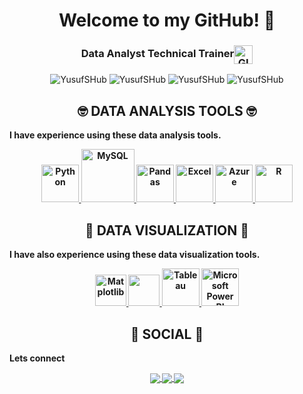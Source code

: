 <h1 align="center"> Welcome to my GitHub! 🤗</h1>


<!--<b><p align="center">Pythoneer🐍 | Automation🛠 | Web Scraping⛏</p></b>-->
<h3 align="center">Data Analyst Technical Trainer<img align="center" alt="GIF" width="30px"  src="https://media.giphy.com/media/H6KusZ8pzxtyymblnE/giphy.gif" /></h3> 
<p align="center"> <img src="https://komarev.com/ghpvc/?username=YusufSHub" alt="YusufSHub"/>  <img src="https://badges.pufler.dev/repos/YusufSHub" alt="YusufSHub"/>  <img src="https://badges.pufler.dev/years/YusufSHub" alt="YusufSHub"/>  <img src="https://badges.pufler.dev/commits/monthly/YusufSHub" alt="YusufSHub"/>  </p> 
<!--<img src="https://badges.pufler.dev/gists/YusufSHub" alt="YusufSHub"/>-->
<!--<img src="https://readme-jokes.vercel.app/api" alt="YusufSHub"/>-->
<!--<div align="center"> <h2 align="center"> Hi There! I am a Data Analyst 👋 </h2> </div>
<b>Hi, My name is Yusuf. I am a data professional.<b> -->

<p></p>
<div align="center"> <h2 align="center"> 🤓 DATA ANALYSIS TOOLS 🤓 </h2> </div>

<b>I have experience using these data analysis tools.<b>

<p align="center">
<a href="https://www.python.org/" onclick="window.open("https://www.w3schools.com/", "_self");"> <img src="https://www.python.org/static/community_logos/python-logo.png" alt="Python" height="60"/> </a>
<a href="https://www.mysql.com/" target="_blank"> <img src="https://www.mysql.com/common/logos/logo-mysql-170x115.png" alt="MySQL" height="85"/> </a>
<a href="https://pandas.pydata.org/" target="_blank"> <img src="https://upload.wikimedia.org/wikipedia/commons/thumb/e/ed/Pandas_logo.svg/2560px-Pandas_logo.svg.png" alt="Pandas" height="60"/> </a>
<a href="https://www.microsoft.com/en-gb/microsoft-365/excel" target="_blank"> <img src="https://upload.wikimedia.org/wikipedia/commons/thumb/3/34/Microsoft_Office_Excel_%282019%E2%80%93present%29.svg/512px-Microsoft_Office_Excel_%282019%E2%80%93present%29.svg.png" alt="Excel" height="60"/> </a>
<a href="https://azure.microsoft.com/en-gb" target="_blank"> <img src="https://upload.wikimedia.org/wikipedia/commons/thumb/a/a8/Microsoft_Azure_Logo.svg/187px-Microsoft_Azure_Logo.svg.png" alt="Azure" height="60"/> </a>
<a href="https://www.r-project.org" target="_blank"> <img src="https://www.r-project.org/logo/Rlogo.png" alt="R" height="60"/> </a>

</p>


<div align="center"> <h2 align="center"> 🙂 DATA VISUALIZATION 🙂 </h2> </div>

<b>I have also experience using these data visualization tools.<b>

<p align="center">
<a href="https://matplotlib.org" target="_blank"> <img src="https://matplotlib.org/stable/_images/sphx_glr_logos2_003.png" alt="Matplotlib" height="50"/> </a>
<a href="https://seaborn.pydata.org" target="_blank"> <img src="https://seaborn.pydata.org/_static/logo-wide-lightbg.svg" height="50"/> </a>
<a href="https://www.tableau.com" target="_blank"> <img src="https://www.tableau.com/sites/default/files/2022-04/TableauLogo_RGB.png" alt="Tableau" height="60"/> </a>
<a href="https://app.powerbi.com/" target="_blank"> <img src="https://insightsoftware.com/wp-content/uploads/2018/03/blog-microsoft-power-bi-solid-color.jpg" alt="Microsoft Power BI" height="60"/> </a>
</p>

<div align="center"> <h2 align="center"> 👨 SOCIAL 👩 </h2> </div>
<b>Lets connect</b>
<p align="center">

<a href="https://www.linkedin.com/in/.........../"> 
  <img align="center" src="https://img.shields.io/badge/linkedin-%230077B5.svg?&style=for-the-badge&logo=linkedin&logoColor=white" />
</a>

<a href="">
  <img align="center" src="https://img.shields.io/badge/-Tableau-1e376b?style=for-the-badge&logo=tableau&logoColor=white"  />
</a>

<a href="mailto:">  
  <img align="center" src="https://img.shields.io/badge/gmail-f1f2f6.svg?&style=for-the-badge&logo=gmail&logoColor=red"  />
</a>

</p>


<!--
<div align="center"> <h2 align="center">  Languages and Tools  </h2> </div>
<code><img height="30" src="https://raw.githubusercontent.com/github/explore/80688e429a7d4ef2fca1e82350fe8e3517d3494d/topics/python/python.png"></code>
<code><img height="25" src="https://upload.wikimedia.org/wikipedia/commons/0/05/Scikit_learn_logo_small.svg"></code>
<code><img height="25" src="https://www.clipartmax.com/png/small/349-3490136_anaconda-icon-anaconda-python-icon.png"></code>
<code><img height="25" src="https://upload.wikimedia.org/wikipedia/commons/1/1a/NumPy_logo.svg"></code>
<code><img height="25" src="https://matplotlib.org/3.1.1/_static/logo2_compressed.svg"></code>
<code><img height="25" src="https://raw.githubusercontent.com/github/explore/80688e429a7d4ef2fca1e82350fe8e3517d3494d/topics/matlab/matlab.png"></code>
<code><img height="25" src="https://raw.githubusercontent.com/github/explore/80688e429a7d4ef2fca1e82350fe8e3517d3494d/topics/cpp/cpp.png"></code>
<code><img height="25" src="https://www.vectorlogo.zone/logos/mysql/mysql-ar21.svg"></code>
<code><img height="25" src="https://raw.githubusercontent.com/github/explore/80688e429a7d4ef2fca1e82350fe8e3517d3494d/topics/javascript/javascript.png"></code>
<code><img height="25" src="https://raw.githubusercontent.com/github/explore/80688e429a7d4ef2fca1e82350fe8e3517d3494d/topics/git/git.png"></code>
<code><img height="25" src="https://raw.githubusercontent.com/github/explore/80688e429a7d4ef2fca1e82350fe8e3517d3494d/topics/terminal/terminal.png"></code>
<!--https://github.com/alexandresanlim/Badges4-README.md-Profile-->
<!--[<img align="left" alt="HTML5" width="50px" src="https://raw.githubusercontent.com/github/explore/80688e429a7d4ef2fca1e82350fe8e3517d3494d/topics/html/html.png"/>]()-->



